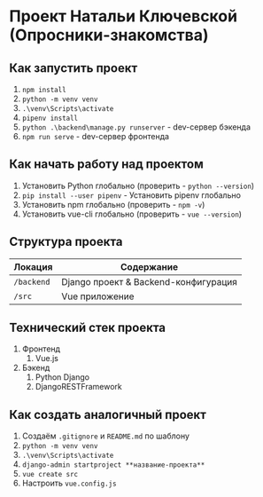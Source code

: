 # Проект Натальи Ключевской (Опросники-знакомства)

## Как запустить проект

1. `npm install`
2. `python -m venv venv`
3. `.\venv\Scripts\activate`
4. `pipenv install`
5. `python .\backend\manage.py runserver` - dev-сервер бэкенда
6. `npm run serve` - dev-сервер фронтенда

## Как начать работу над проектом

1. Установить Python глобально (проверить - `python --version`)
2. `pip install --user pipenv` - Установить pipenv глобально
3. Установить npm глобально (проверить - `npm -v`)
4. Установить vue-cli глобально (проверить - `vue --version`)

## Структура проекта

| Локация    | Содержание                           |
| ---------- | ------------------------------------ |
| `/backend` | Django проект & Backend-конфигурация |
| `/src`     | Vue приложение                       |

## Технический стек проекта

1. Фронтенд
   1. Vue.js
2. Бэкенд
   1. Python Django
   2. DjangoRESTFramework

## Как создать аналогичный проект

1. Создаём `.gitignore` и `README.md` по шаблону
2. `python -m venv venv`
3. `.\venv\Scripts\activate`
4. `django-admin startproject **название-проекта**`
5. `vue create src`
6. Настроить `vue.config.js`
